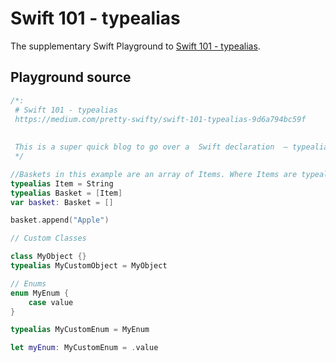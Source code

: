 # Swift 101 - typealias
The supplementary Swift Playground to [Swift 101 - typealias](https://medium.com/pretty-swifty/swift-101-typealias-9d6a794bc59f
).

## Playground source

```swift
/*:
 # Swift 101 - typealias
 https://medium.com/pretty-swifty/swift-101-typealias-9d6a794bc59f
 
 
 This is a super quick blog to go over a  Swift declaration  — typealias.
 */

//Baskets in this example are an array of Items. Where Items are typealiases for Strings
typealias Item = String
typealias Basket = [Item]
var basket: Basket = []

basket.append("Apple")

// Custom Classes

class MyObject {}
typealias MyCustomObject = MyObject

// Enums
enum MyEnum {
    case value
}

typealias MyCustomEnum = MyEnum

let myEnum: MyCustomEnum = .value

```
